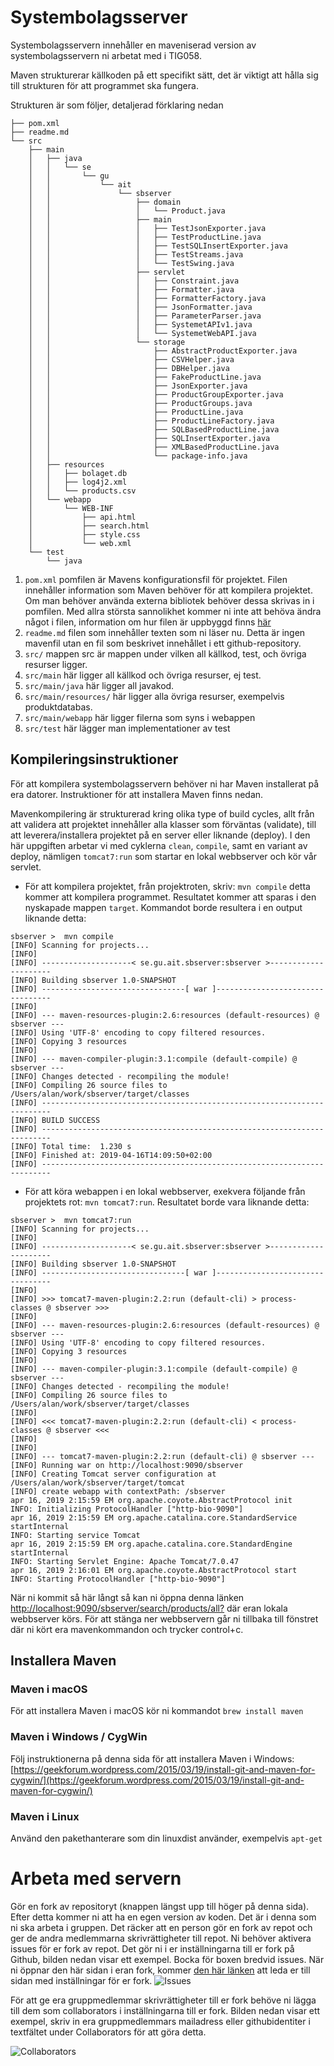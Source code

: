 # Systembolagsserver

Systembolagsservern innehåller en maveniserad version av systembolagsservern ni arbetat med i TIG058.

Maven strukturerar källkoden på ett specifikt sätt, det är viktigt att hålla sig till strukturen för att programmet ska fungera.

Strukturen är som följer, detaljerad förklaring nedan
```
├── pom.xml
├── readme.md
└── src
    ├── main
    │   ├── java
    │   │   └── se
    │   │       └── gu
    │   │           └── ait
    │   │               └── sbserver
    │   │                   ├── domain
    │   │                   │   └── Product.java
    │   │                   ├── main
    │   │                   │   ├── TestJsonExporter.java
    │   │                   │   ├── TestProductLine.java
    │   │                   │   ├── TestSQLInsertExporter.java
    │   │                   │   ├── TestStreams.java
    │   │                   │   └── TestSwing.java
    │   │                   ├── servlet
    │   │                   │   ├── Constraint.java
    │   │                   │   ├── Formatter.java
    │   │                   │   ├── FormatterFactory.java
    │   │                   │   ├── JsonFormatter.java
    │   │                   │   ├── ParameterParser.java
    │   │                   │   ├── SystemetAPIv1.java
    │   │                   │   └── SystemetWebAPI.java
    │   │                   └── storage
    │   │                       ├── AbstractProductExporter.java
    │   │                       ├── CSVHelper.java
    │   │                       ├── DBHelper.java
    │   │                       ├── FakeProductLine.java
    │   │                       ├── JsonExporter.java
    │   │                       ├── ProductGroupExporter.java
    │   │                       ├── ProductGroups.java
    │   │                       ├── ProductLine.java
    │   │                       ├── ProductLineFactory.java
    │   │                       ├── SQLBasedProductLine.java
    │   │                       ├── SQLInsertExporter.java
    │   │                       ├── XMLBasedProductLine.java
    │   │                       └── package-info.java
    │   ├── resources
    │   │   ├── bolaget.db
    │   │   ├── log4j2.xml
    │   │   └── products.csv
    │   └── webapp
    │       └── WEB-INF
    │           ├── api.html
    │           ├── search.html
    │           ├── style.css
    │           └── web.xml
    └── test
        └── java
```

1. `````pom.xml````` pomfilen är Mavens konfigurationsfil för projektet. Filen innehåller information som Maven behöver för att kompilera projektet. Om man behöver använda externa bibliotek behöver dessa skrivas in i pomfilen. Med allra största sannolikhet kommer ni inte att behöva ändra något i filen, information om hur filen är uppbyggd finns [här](https://maven.apache.org/guides/introduction/introduction-to-dependency-mechanism.html) 
1. `````readme.md````` filen som innehåller texten som ni läser nu. Detta är ingen mavenfil utan en fil som beskrivet innehållet i ett github-repository.
1. `````src/````` mappen src är mappen under vilken all källkod, test, och övriga resurser ligger.
1. `````src/main````` här ligger all källkod och övriga resurser, ej test.
1. `````src/main/java````` här ligger all javakod.
1. `````src/main/resources/````` här ligger alla övriga resurser, exempelvis produktdatabas.
1. `````src/main/webapp````` här ligger filerna som syns i webappen 
1. `````src/test````` här lägger man implementationer av test

## Kompileringsinstruktioner

För att kompilera systembolagsservern behöver ni har Maven installerat på era datorer. Instruktioner för att installera Maven finns nedan.

Mavenkompilering är strukturerad kring olika type of build cycles, allt från att validera att projektet innehåller alla klasser som förväntas (validate), till att leverera/installera projektet på en server eller liknande (deploy). I den här uppgiften arbetar vi med cyklerna ````clean````, ````compile````, samt en variant av deploy, nämligen ````tomcat7:run```` som startar en lokal webbserver och kör vår servlet.

* För att kompilera projektet, från projektroten, skriv: ````mvn compile```` detta kommer att kompilera programmet. Resultatet kommer att sparas i den nyskapade mappen ```target```. Kommandot borde resultera i en output liknande detta: 
```
sbserver >  mvn compile
[INFO] Scanning for projects...
[INFO]
[INFO] --------------------< se.gu.ait.sbserver:sbserver >---------------------
[INFO] Building sbserver 1.0-SNAPSHOT
[INFO] --------------------------------[ war ]---------------------------------
[INFO]
[INFO] --- maven-resources-plugin:2.6:resources (default-resources) @ sbserver ---
[INFO] Using 'UTF-8' encoding to copy filtered resources.
[INFO] Copying 3 resources
[INFO]
[INFO] --- maven-compiler-plugin:3.1:compile (default-compile) @ sbserver ---
[INFO] Changes detected - recompiling the module!
[INFO] Compiling 26 source files to /Users/alan/work/sbserver/target/classes
[INFO] ------------------------------------------------------------------------
[INFO] BUILD SUCCESS
[INFO] ------------------------------------------------------------------------
[INFO] Total time:  1.230 s
[INFO] Finished at: 2019-04-16T14:09:50+02:00
[INFO] ------------------------------------------------------------------------
```
* För att köra webappen i en lokal webbserver, exekvera följande från projektets rot: ````mvn tomcat7:run````. Resultatet borde vara liknande detta:
```
sbserver >  mvn tomcat7:run 
[INFO] Scanning for projects...
[INFO]
[INFO] --------------------< se.gu.ait.sbserver:sbserver >---------------------
[INFO] Building sbserver 1.0-SNAPSHOT
[INFO] --------------------------------[ war ]---------------------------------
[INFO]
[INFO] >>> tomcat7-maven-plugin:2.2:run (default-cli) > process-classes @ sbserver >>>
[INFO]
[INFO] --- maven-resources-plugin:2.6:resources (default-resources) @ sbserver ---
[INFO] Using 'UTF-8' encoding to copy filtered resources.
[INFO] Copying 3 resources
[INFO]
[INFO] --- maven-compiler-plugin:3.1:compile (default-compile) @ sbserver ---
[INFO] Changes detected - recompiling the module!
[INFO] Compiling 26 source files to /Users/alan/work/sbserver/target/classes
[INFO]
[INFO] <<< tomcat7-maven-plugin:2.2:run (default-cli) < process-classes @ sbserver <<<
[INFO]
[INFO]
[INFO] --- tomcat7-maven-plugin:2.2:run (default-cli) @ sbserver ---
[INFO] Running war on http://localhost:9090/sbserver
[INFO] Creating Tomcat server configuration at /Users/alan/work/sbserver/target/tomcat
[INFO] create webapp with contextPath: /sbserver
apr 16, 2019 2:15:59 EM org.apache.coyote.AbstractProtocol init
INFO: Initializing ProtocolHandler ["http-bio-9090"]
apr 16, 2019 2:15:59 EM org.apache.catalina.core.StandardService startInternal
INFO: Starting service Tomcat
apr 16, 2019 2:15:59 EM org.apache.catalina.core.StandardEngine startInternal
INFO: Starting Servlet Engine: Apache Tomcat/7.0.47
apr 16, 2019 2:16:01 EM org.apache.coyote.AbstractProtocol start
INFO: Starting ProtocolHandler ["http-bio-9090"]
```  
När ni kommit så här långt så kan ni öppna denna länken [http://localhost:9090/sbserver/search/products/all?](http://localhost:9090/sbserver/search/products/all?) där eran lokala webbserver körs. För att stänga ner webbservern går ni tillbaka till fönstret där ni kört era mavenkommandon och trycker control+c.

## Installera Maven

###  Maven i macOS
För att installera Maven i macOS kör ni kommandot
```brew install maven```

### Maven i Windows / CygWin
Följ instruktionerna på denna sida för att installera Maven i Windows:
[https://geekforum.wordpress.com/2015/03/19/install-git-and-maven-for-cygwin/](https://geekforum.wordpress.com/2015/03/19/install-git-and-maven-for-cygwin/) 

### Maven i Linux
Använd den pakethanterare som din linuxdist använder, exempelvis ````apt-get````

# Arbeta med servern
Gör en fork av repositoryt (knappen längst upp till höger på denna sida). Efter detta kommer ni att ha en egen version av koden. Det är i denna som ni ska arbeta i gruppen. Det räcker att en person gör en fork av repot och ger de andra medlemmarna skrivrättigheter till repot.
Ni behöver aktivera issues för er fork av repot. Det gör ni i er inställningarna till er fork på Github, bilden nedan visar ett exempel. Bocka för boxen bredvid issues.
När ni öppnar den här sidan i eran fork, kommer [den här länken](../../settings) att leda er till sidan med inställningar för er fork.
![Issues](.pics/issues.png)

För att ge era gruppmedlemmar skrivrättigheter till er fork behöve ni lägga till dem som collaborators i inställningarna till er fork. Bilden nedan visar ett exempel, skriv in era gruppmedlemmars mailadress eller githubidentiter i textfältet under Collaborators för att göra detta. 

![Collaborators](.pics/collaborators.png)